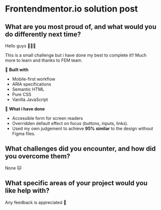 # Frontendmentor.io solution post

## What are you most proud of, and what would you do differently next time?

Hello guys 👋👋👋

This is a small challenge but i have done my best to complete it!! Much more to learn and thanks to FEM team.

🚀 **Built with**

- Mobile-first workflow
- ARIA specifications
- Semantic HTML
- Pure CSS
- Vanilla JavaScript

🐲 **What i have done**

- Accessible form for screen readers
- Overridden default effect on focus (buttons, inputs, links).
- Used my own judgement to achieve **95% similar** to the design without Figma files.

## What challenges did you encounter, and how did you overcome them?

None 🐱

## What specific areas of your project would you like help with?

Any feedback is appreciated 🙏
